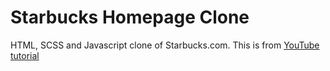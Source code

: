 # Starbucks Homepage Clone

HTML, SCSS and Javascript clone of Starbucks.com. This is from [YouTube tutorial](https://youtu.be/x_n2FGNsm0o)
